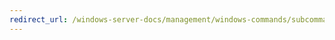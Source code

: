 ```yaml
---
redirect_url: /windows-server-docs/management/windows-commands/subcommand-start-transportserver.md
---
```

